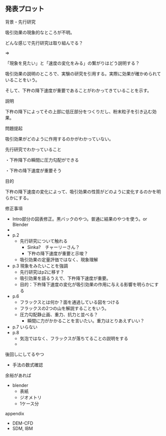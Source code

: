 ## 発表プロット



背景・先行研究

吸引効果の現象的なところが不明。

どんな感じで先行研究は取り組んでる？

=> 

「現象を見たい」と「速度の変化をみる」の繋がりはどう説明する？



吸引効果の説明のところで、実験の研究を引用する。実際に効果が確かめられていることをいう。

そして、下杵の降下速度が重要であることがわかってきていることを示す。



説明

下杵の降下によってその上部に低圧部分をつくりだし、粉末粒子を引き込む効果。



問題提起

吸引効果がどのように作用するのかがわかっていない。



先行研究でわかっていること

・下杵降下の瞬間に圧力勾配ができる

・下杵の降下速度が重要そう



目的

下杵の降下速度の変化によって、吸引効果の性質がどのように変化するのかを明らかにする。



修正事項

* Intro部分の図表修正。黒バックのやつ。普通に結果のやつを使う。or Blender
* 
* p.2
  * 先行研究について触れる
    * Sinka?　チャーリーさん？
    * 下杵の降下速度が重要と示唆？
  * 吸引効果の定量評価ではなく、現象理解
* p.3 現象をみたいことを強調
  * 先行研究はp2に移す？
  * 吸引効果を語るうえで、下杵降下速度が重要。
  * 目的：下杵降下速度の変化が吸引効果の作用に与える影響を明らかにする
* p.6 
  - フラックスとは何か？面を通過している図をつける
  - フラックスの2つの山を解説することをいう。
  - 圧力勾配静止画、重力、抗力と並べる？
    - 瞬間に力がかかることを言いたい。重力はとりあえずいい？
* p.7 いらない
* p.8 
  * 気泡ではなく、フラックスが落ちてることの説明をする
  * 



後回しにしてるやつ

* 手法の数式確認



余裕があれば

* blender
  * 表紙
  * ジオメトリ
  * 1ケース分



appendix

* DEM-CFD
* SDM, IBM